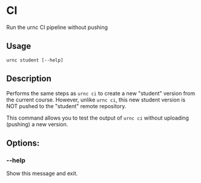 # CI

Run the urnc CI pipeline without pushing

## Usage

    urnc student [--help]

## Description

Performs the same steps as `urnc ci` to create a new "student" version from the
current course. However, unlike `urnc ci`, this new student version is
NOT pushed to the "student" remote repository.

This command allows you to test the output of `urnc ci` without uploading (pushing) a new version.

## Options:

### --help

Show this message and exit.
